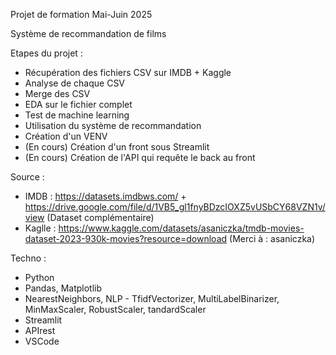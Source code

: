 Projet de formation Mai-Juin 2025

Système de recommandation de films

Etapes du projet :
- Récupération des fichiers CSV sur IMDB + Kaggle
- Analyse de chaque CSV
- Merge des CSV
- EDA sur le fichier complet
- Test de machine learning
- Utilisation du système de recommandation
- Création d'un VENV
- (En cours) Création d'un front sous Streamlit
- (En cours) Création de l'API qui requête le back au front

Source : 
- IMDB : https://datasets.imdbws.com/  +  https://drive.google.com/file/d/1VB5_gl1fnyBDzcIOXZ5vUSbCY68VZN1v/view (Dataset complémentaire)
- Kaglle : https://www.kaggle.com/datasets/asaniczka/tmdb-movies-dataset-2023-930k-movies?resource=download      (Merci à : asaniczka)

Techno :
- Python
- Pandas, Matplotlib
- NearestNeighbors, NLP - TfidfVectorizer, MultiLabelBinarizer, MinMaxScaler, RobustScaler, tandardScaler
- Streamlit
- APIrest
- VSCode
